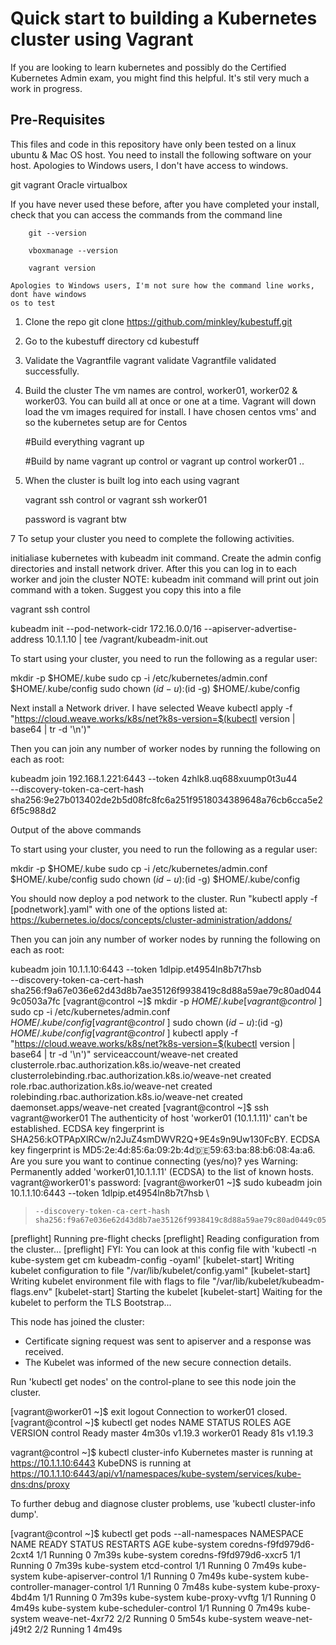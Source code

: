 # Quick start to building a Kubernetes cluster using Vagrant

If you are looking to learn kubernetes and possibly do the Certified Kubernetes Admin exam,
you might find this helpful.  It's stil very much a work in progress.

## Pre-Requisites
This files and code in this repository have only been tested on a linux ubuntu & Mac OS host.
You need to install the following software on your host.   Apologies to Windows users, I don't
have access to windows.

   git 
   vagrant
   Oracle virtualbox  
    
If you have never used these before, after you have completed your install, check that you can 
access the commands from the command line

```
    git --version

    vboxmanage --version

    vagrant version 
```
    
    Apologies to Windows users, I'm not sure how the command line works, dont have windows
    os to test 


1. Clone the repo
   git clone https://github.com/minkley/kubestuff.git


2. Go to the kubestuff directory
   cd kubestuff

3. Validate the Vagrantfile
   vagrant validate
   Vagrantfile validated successfully.

4. Build the cluster
   The vm names are control, worker01, worker02 & worker03.  You can build all at once or
   one at a time.  Vagrant will down load the vm images required for install.  I have chosen
   centos vms' and so the kubernetes setup are for Centos


   #Build everything 
   vagrant up

   #Build by name 
   vagrant up control
   or
   vagrant up control worker01
   ..

5. When the cluster is built log into each using vagrant
   
   vagrant ssh control
   or 
   vagrant ssh worker01

   password is vagrant btw


7  To setup your cluster you need to complete the following activities.

   initialiase kubernetes with kubeadm init command. Create the admin config directories and
   install network driver.  After this you can log in to each worker and join the cluster
   NOTE: kubeadm init command will print out join command with a token.  Suggest you copy this into
   a file 

   vagrant ssh control
   
   kubeadm init --pod-network-cidr 172.16.0.0/16 --apiserver-advertise-address 10.1.1.10 | tee /vagrant/kubeadm-init.out

To start using your cluster, you need to run the following as a regular user:

  mkdir -p $HOME/.kube
  sudo cp -i /etc/kubernetes/admin.conf $HOME/.kube/config
  sudo chown $(id -u):$(id -g) $HOME/.kube/config

Next install a Network driver. I have selected Weave
kubectl apply -f "https://cloud.weave.works/k8s/net?k8s-version=$(kubectl version | base64 | tr -d '\n')"

Then you can join any number of worker nodes by running the following on each as root:

kubeadm join 192.168.1.221:6443 --token 4zhlk8.uq688xuump0t3u44 \
    --discovery-token-ca-cert-hash sha256:9e27b013402de2b5d08fc8fc6a251f9518034389648a76cb6cca5e26f5c988d2 


Output of the above commands

To start using your cluster, you need to run the following as a regular user:

  mkdir -p $HOME/.kube
  sudo cp -i /etc/kubernetes/admin.conf $HOME/.kube/config
  sudo chown $(id -u):$(id -g) $HOME/.kube/config

You should now deploy a pod network to the cluster.
Run "kubectl apply -f [podnetwork].yaml" with one of the options listed at:
  https://kubernetes.io/docs/concepts/cluster-administration/addons/

Then you can join any number of worker nodes by running the following on each as root:

kubeadm join 10.1.1.10:6443 --token 1dlpip.et4954ln8b7t7hsb \
    --discovery-token-ca-cert-hash sha256:f9a67e036e62d43d8b7ae35126f9938419c8d88a59ae79c80ad0449c0503a7fc
[vagrant@control ~]$   mkdir -p $HOME/.kube
[vagrant@control ~]$   sudo cp -i /etc/kubernetes/admin.conf $HOME/.kube/config
[vagrant@control ~]$   sudo chown $(id -u):$(id -g) $HOME/.kube/config
[vagrant@control ~]$ kubectl apply -f "https://cloud.weave.works/k8s/net?k8s-version=$(kubectl version | base64 | tr -d '\n')"
serviceaccount/weave-net created
clusterrole.rbac.authorization.k8s.io/weave-net created
clusterrolebinding.rbac.authorization.k8s.io/weave-net created
role.rbac.authorization.k8s.io/weave-net created
rolebinding.rbac.authorization.k8s.io/weave-net created
daemonset.apps/weave-net created
[vagrant@control ~]$ ssh vagrant@worker01
The authenticity of host 'worker01 (10.1.1.11)' can't be established.
ECDSA key fingerprint is SHA256:kOTPApXlRCw/n2JuZ4smDWVR2Q+9E4s9n9Uw130FcBY.
ECDSA key fingerprint is MD5:2e:4d:85:6a:09:2b:4d:de:59:63:ba:88:b6:08:4a:a6.
Are you sure you want to continue connecting (yes/no)? yes
Warning: Permanently added 'worker01,10.1.1.11' (ECDSA) to the list of known hosts.
vagrant@worker01's password:
[vagrant@worker01 ~]$ sudo kubeadm join 10.1.1.10:6443 --token 1dlpip.et4954ln8b7t7hsb \
>     --discovery-token-ca-cert-hash sha256:f9a67e036e62d43d8b7ae35126f9938419c8d88a59ae79c80ad0449c0503a7fc
[preflight] Running pre-flight checks
[preflight] Reading configuration from the cluster...
[preflight] FYI: You can look at this config file with 'kubectl -n kube-system get cm kubeadm-config -oyaml'
[kubelet-start] Writing kubelet configuration to file "/var/lib/kubelet/config.yaml"
[kubelet-start] Writing kubelet environment file with flags to file "/var/lib/kubelet/kubeadm-flags.env"
[kubelet-start] Starting the kubelet
[kubelet-start] Waiting for the kubelet to perform the TLS Bootstrap...

This node has joined the cluster:
* Certificate signing request was sent to apiserver and a response was received.
* The Kubelet was informed of the new secure connection details.

Run 'kubectl get nodes' on the control-plane to see this node join the cluster.

[vagrant@worker01 ~]$ exit
logout
Connection to worker01 closed.
[vagrant@control ~]$ kubectl get nodes
NAME       STATUS   ROLES    AGE     VERSION
control    Ready    master   4m30s   v1.19.3
worker01   Ready    <none>   81s     v1.19.3


vagrant@control ~]$ kubectl cluster-info
Kubernetes master is running at https://10.1.1.10:6443
KubeDNS is running at https://10.1.1.10:6443/api/v1/namespaces/kube-system/services/kube-dns:dns/proxy

To further debug and diagnose cluster problems, use 'kubectl cluster-info dump'.



[vagrant@control ~]$ kubectl get pods --all-namespaces
NAMESPACE     NAME                              READY   STATUS    RESTARTS   AGE
kube-system   coredns-f9fd979d6-2cxt4           1/1     Running   0          7m39s
kube-system   coredns-f9fd979d6-xxcr5           1/1     Running   0          7m39s
kube-system   etcd-control                      1/1     Running   0          7m49s
kube-system   kube-apiserver-control            1/1     Running   0          7m49s
kube-system   kube-controller-manager-control   1/1     Running   0          7m48s
kube-system   kube-proxy-4bd4m                  1/1     Running   0          7m39s
kube-system   kube-proxy-vvftg                  1/1     Running   0          4m49s
kube-system   kube-scheduler-control            1/1     Running   0          7m49s
kube-system   weave-net-4xr72                   2/2     Running   0          5m54s
kube-system   weave-net-j49t2                   2/2     Running   1          4m49s


